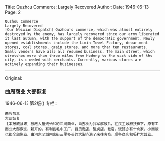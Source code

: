 Title: Quzhou Commerce: Largely Recovered
Author:
Date: 1946-06-13
Page: 2

    Quzhou Commerce
    Largely Recovered
    [Our Weixian Dispatch] Quzhou's commerce, which was almost entirely destroyed by the enemy, has largely recovered since our army liberated it last autumn, with the support of the democratic government. Newly opened establishments include the Limin Towel Factory, department stores, coal stores, grain stores, and more than ten restaurants. Small vendors have also all resumed business. The main street, which stretches more than three miles from Hedong to the east side of the city, is crowded with merchants. Currently, various stores are actively expanding their businesses.



<hr /> 

Original: 


### 曲周商业  大部恢复

1946-06-13
第2版()
专栏：

    曲周商业
    大部恢复
    【本报威县讯】被敌人摧残殆尽的曲周商业，自去秋为我军解放后，在民主政府扶植下，原有工商业大部恢复。新开的，有利民毛巾工厂，百货商店，磁炭店，粮店，饭馆亦有十余家，小商贩也都全部恢业。由河东至城内东街三里多长的大街挤满了来往客商。现各商店积极扩大营业。
